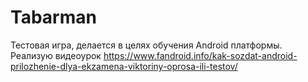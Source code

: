 # Tabarman
Тестовая игра, делается в целях обучения Android платформы.
Реализую видеоурок https://www.fandroid.info/kak-sozdat-android-prilozhenie-dlya-ekzamena-viktoriny-oprosa-ili-testov/
